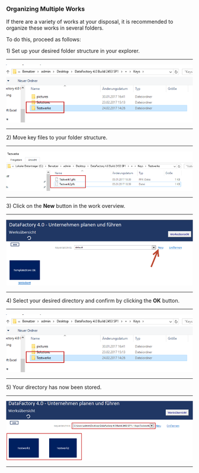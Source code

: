 ### Organizing Multiple Works

If there are a variety of works at your disposal, it is recommended to organize these works in several folders.

To do this, proceed as follows: 

1\) Set up your desired folder structure in your explorer.

---

![](/Bilder/Werk/werk32.png)

---

2\) Move key files to your folder structure.

---

![](/Bilder/Werk/werk30.png)

---

3\) Click on the **New** button in the work overview.

---

![](/Bilder/Werk/werk31.png)

---

4\) Select your desired directory and confirm by clicking the **OK** button.

---

![](/Bilder/Werk/werk32.png)

---

5\) Your directory has now been stored. 

---

![](/Bilder/Werk/werk33.png)

---



